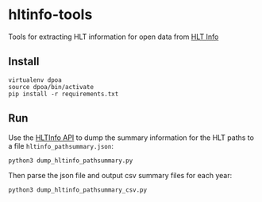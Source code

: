 # hltinfo-tools
Tools for extracting HLT information for open data from [HLT Info](https://cmshltinfo.app.cern.ch/)

## Install
```
virtualenv dpoa
source dpoa/bin/activate
pip install -r requirements.txt
```

## Run

Use the [HLTInfo API](https://gitlab.cern.ch/cms-tsg/steam/hltinfo/-/blob/main/hltinfoapi/app.py?ref_type=heads) to dump the summary information
for the HLT paths to a file `hltinfo_pathsummary.json`:
```
python3 dump_hltinfo_pathsummary.py
```

Then parse the json file and output csv summary files for each year:
```
python3 dump_hltinfo_pathsummary_csv.py
```

